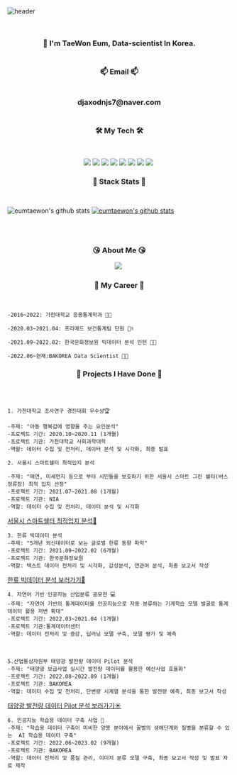 </p>  
<br>

![header](https://capsule-render.vercel.app/api?type=Cylinder&color=auto&height=200&section=header&text=Welcome!%20&fontSize=90&animation=fadeIn&fontAlignY=50&desc=Taewon's%20GitHub%20Profile!&descAlignY=75&descAlign=62)
  
</p>  
<br>

  
<h3 align="center"> 📣 I'm TaeWon Eum, Data-scientist In Korea.
<br/> <br/> 
<h3 align="center"> 📫 Email 📫
<br/><br/>
<h3 align="center"> djaxodnjs7@naver.com
<br/><br/>  
  
  
<h3 align="center">🛠 My Tech 🛠</h3>
<br/>
<p align="center">
<img src="https://img.shields.io/badge/Python-green?style=flat&logo=Python&logoColor={3776AB}"/> <img src="https://img.shields.io/badge/Pytorch-orange?style=flat&logo=Pytorch&logoColor={EE4C2C}"/>
<img src="https://img.shields.io/badge/R-blue?style=flat&logo=R&logoColor={276DC3}"/>
<img src="https://img.shields.io/badge/RStudio-skyblue?style=flat&logo=R&logoColor={75AADB}"/>
<img src="https://img.shields.io/badge/MySQL-skyblue?style=flat&logo=MySQL&logoColor={4479A1}"/>
<img src="https://img.shields.io/badge/Google Colab-black?style=flat&logo=Google Colab&logoColor="/>
<img src="https://img.shields.io/badge/Jupyter-black?style=flat&logo=Jupyter&logoColor={F37626}"/>
<img src="https://img.shields.io/badge/Qgis-589632?style=flat-square&logo=Qgis&logoColor=white"/>&nbsp 
  
  
  <br/>
  
  
  
 <h3 align="center"> 	💪 Stack Stats	💪 </h3><br/>

![eumtaewon's github stats](https://github-readme-stats.vercel.app/api?username=eumtaewon&show_icons=true) 
[![eumtaewon's github stats](https://github-readme-stats.vercel.app/api/top-langs/?username=eumtaewon&show_icons=true&hide_border=true&title_color=004386&icon_color=004386&layout=compact)](https://github.com/eumtaewon)    
  
  
  
<br/><br/>  
  
  
<h3 align="center"> 	😘 About Me	😘 </h3>
<p align="center">
<a href="https://www.instagram.com/omtae_sk1/"><img src="https://img.shields.io/badge/Instagram-E4405F?style=flat-square&logo=Instagram&logoColor=white&link=https://www.instagram.com/omage_sk1/"/></a>&nbsp

  
 <br/>

<h3 align="center"> 	 🤵 My Career 🤵 </h3> <br/>
  
 ```
-2016~2022: 가천대학교 응용통계학과 👨‍🎓
  
-2020.03~2021.04: 프리메드 보건통계팀 단원 👨‍⚕️
  
-2021.09~2022.02: 한국문화정보원 빅데이터 분석 인턴 👨‍💼
  
-2022.06~현재:BAKOREA Data Scientist 👨‍🔬
 ```
  
 
<h3 align="center"> 	📄  Projects I Have Done  📄  </h3><br/><br/>
  
 ```
1. 가천대학교 조사연구 경진대회 우수상🏆️
 
-주제: "아동 행복감에 영향을 주는 요인분석"
-프로젝트 기간: 2020.10~2020.11 (1개월)
-프로젝트 기관: 가천대학교 사회과학대학
-역할: 데이터 수집 및 전처리, 데이터 분석 및 시각화, 최종 발표
 ```

  ```
2. 서울시 스마트쉘터 최적입지 분석

-주제: "매연, 미세먼지 등으로 부터 시민들을 보호하기 위한 서울시 스마트 그린 쉘터(버스 정류장) 최적 입지 선정"
-프로젝트 기간: 2021.07~2021.08 (1개월)
-프로젝트 기관: NIA
-역할: 데이터 수집 및 전처리, 데이터 분석 및 시각화
 ```
[서울시 스마트쉘터 최적입지 분석📍](https://github.com/eumtaewon/sentimental-analysis-in-R)
<br/> 

  ```
3. 한류 빅데이터 분석 
-주제: "5개년 외신데이터로 보는 글로벌 한류 동향 파악"
-프로젝트 기간: 2021.09~2022.02 (6개월)
-프로젝트 기관: 한국문화정보원
-역할: 텍스트 데이터 전처리 및 시각화, 감성분석, 연관어 분석, 최종 보고서 작성 
 ```  
 
[한류 빅데이터 분석 보러가기📰](https://github.com/eumtaewon/sentimental-analysis-in-R)   

```
4. 자연어 기반 인공지능 산업분류 공모전 💻
-주제: "자연어 기반의 통계데이터를 인공지능으로 자동 분류하는 기계학습 모델 발굴로 통계 데이터 활용 저변 확대"
-프로젝트 기간: 2022.03~2021.04 (1개월)
-프로젝트 기관:통계데이터센터
-역할: 데이터 전처리 및 증강, 딥러닝 모델 구축, 모델 평가 및 예측
 ```
 
<br/>
 
```
5.산업통상자원부 태양광 발전량 데이터 Pilot 분석 
-주제: "태양광 보급사업 실시간 발전량 데이터를 활용한 예산사업 효율화"
-프로젝트 기간: 2022.08~2022.09 (1개월)
-프로젝트 기관: BAKOREA
-역할: 데이터 수집 및 전처리, 단변량 시계열 분석을 통한 발전량 예측, 최종 보고서 작성
 ```  
[태양광 발전량 데이터 Pilot 분석 보러가기☀️](https://github.com/eumtaewon/Neural-prophet)   

```
6. 인공지능 학습용 데이터 구축 사업 🐝
-주제: "학습용 데이터 구축이 미비한 양봉 분야에서 꿀벌의 생애단계와 질병을 분류할 수 있는  AI 학습용 데이터 구축"
-프로젝트 기간: 2022.06~2023.02 (9개월)
-프로젝트 기관: BAKOREA
-역할: 데이터 전처리 및 품질 관리, 이미지 분류 모델 구축, 최종 보고서 작성 및 발표 자료 제작
 ```
